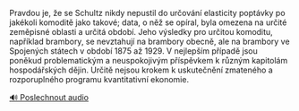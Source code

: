 
Pravdou je, že se Schultz nikdy nepustil do určování elasticity poptávky po jakékoli komoditě jako takové; data, o něž se opíral, byla omezena na určité zeměpisné oblasti a určitá období. Jeho výsledky pro určitou komoditu, například brambory, se nevztahují na brambory obecně, ale na brambory ve Spojených státech v období 1875 až 1929. V nejlepším případě jsou poněkud problematickým a neuspokojivým příspěvkem k různým kapitolám hospodářských dějin. Určitě nejsou krokem k uskutečnění zmateného a rozporuplného programu kvantitativní ekonomie.

[🔊 Poslechnout audio](/data/7-paragraphs/audio/chapter_63/para_005-Pravdou-je-e-se-Schultz-nikdy-nepustil-do-urov.mp3)
